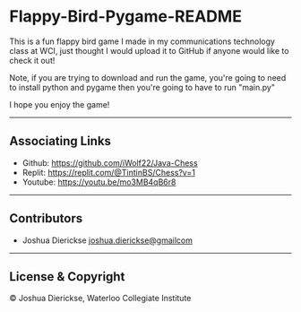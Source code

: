 # Flappy-Bird-Pygame-README

This is a fun flappy bird game I made in my communications technology class at WCI, just thought I would upload it to GitHub if anyone would like to check it out!

Note, if you are trying to download and run the game, you're going to need to install python and pygame then you're going to have to run "main.py"

I hope you enjoy the game!

---

## Associating Links

 - Github: https://github.com/iWolf22/Java-Chess
 - Replit: https://replit.com/@TintinBS/Chess?v=1
 - Youtube: https://youtu.be/mo3MB4qB6r8

---

## Contributors

- Joshua Dierickse <joshua.dierickse@gmailcom>

---

## License & Copyright

© Joshua Dierickse, Waterloo Collegiate Institute
